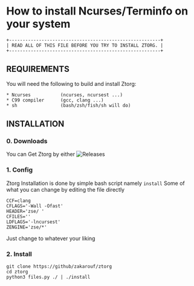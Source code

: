 # How to install Ncurses/Terminfo on your system

    +--------------------------------------------------------+
    | READ ALL OF THIS FILE BEFORE YOU TRY TO INSTALL ZTORG. |
    +--------------------------------------------------------+

## REQUIREMENTS

You will need the following to build and install Ztorg:

    * Ncurses           (ncurses, ncursest ...)
    * C99 compiler      (gcc, clang ...)
    * sh                (bash/zsh/fish/sh will do)

## INSTALLATION

### 0. Downloads

You can Get Ztorg by either ![Releases](https://github.com/zakarouf/ztorg/releases)

### 1. Config

Ztorg Installation is done by simple bash script namely `install`
Some of what you can change by editing the file directly
    
    CCF=clang
    CFLAGS='-Wall -Ofast'
    HEADER='zse/ '
    CFILES=''
    LDFLAGS='-lncursest'
    ZENGINE='zse/*'

Just change to whatever your liking

### 2. Install

```
git clone https://github/zakarouf/ztorg
cd ztorg
python3 files.py ./ | ./install
```